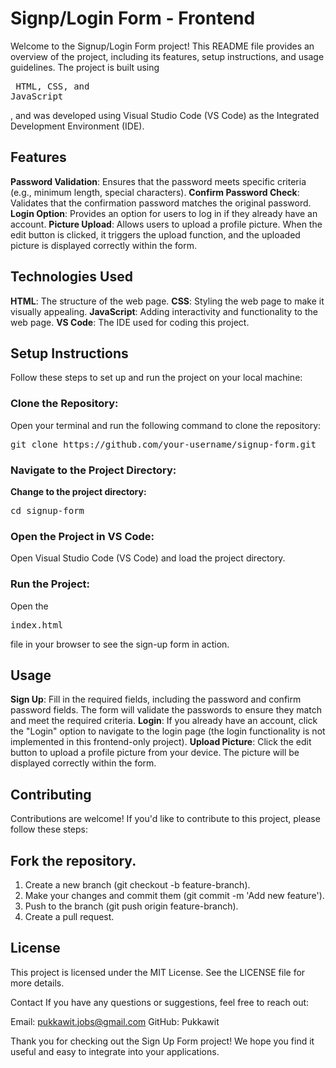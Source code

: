 # Signp/Login Form - Frontend
Welcome to the Signup/Login Form project! This README file provides an overview of the project, including its features, setup instructions, and usage guidelines. The project is built using <pre> HTML, CSS, and JavaScript</pre>, and was developed using Visual Studio Code (VS Code) as the Integrated Development Environment (IDE).

## Features
<strong>Password Validation</strong>: Ensures that the password meets specific criteria (e.g., minimum length, special characters).
<strong>Confirm Password Check</strong>: Validates that the confirmation password matches the original password.
<strong>Login Option</strong>: Provides an option for users to log in if they already have an account.
<strong>Picture Upload</strong>: Allows users to upload a profile picture. When the edit button is clicked, it triggers the upload function, and the uploaded picture is displayed correctly within the form.

## Technologies Used
<strong>HTML</strong>: The structure of the web page.
<strong>CSS</strong>: Styling the web page to make it visually appealing.
<strong>JavaScript</strong>: Adding interactivity and functionality to the web page.
<strong>VS Code</strong>: The IDE used for coding this project.

## Setup Instructions
Follow these steps to set up and run the project on your local machine:

### Clone the Repository:
Open your terminal and run the following command to clone the repository:
<pre>git clone https://github.com/your-username/signup-form.git</pre>

### Navigate to the Project Directory:
<strong>Change to the project directory:</strong>
<pre>cd signup-form</pre>

### Open the Project in VS Code:
Open Visual Studio Code (VS Code) and load the project directory.

### Run the Project:
Open the <pre>index.html</pre> file in your browser to see the sign-up form in action.

## Usage
<strong>Sign Up</strong>: Fill in the required fields, including the password and confirm password fields. The form will validate the passwords to ensure they match and meet the required criteria.
<strong>Login</strong>: If you already have an account, click the "Login" option to navigate to the login page (the login functionality is not implemented in this frontend-only project).
<strong>Upload Picture</strong>: Click the edit button to upload a profile picture from your device. The picture will be displayed correctly within the form.

## Contributing
Contributions are welcome! If you'd like to contribute to this project, please follow these steps:

## Fork the repository.
<ol>
<li>Create a new branch (git checkout -b feature-branch).</li>
<li>Make your changes and commit them (git commit -m 'Add new feature').</li>
<li>Push to the branch (git push origin feature-branch).</li>
<li>Create a pull request.</li>
</ol>

## License
This project is licensed under the MIT License. See the LICENSE file for more details.

Contact
If you have any questions or suggestions, feel free to reach out:

Email: pukkawit.jobs@gmail.com
GitHub: Pukkawit

Thank you for checking out the Sign Up Form project! We hope you find it useful and easy to integrate into your applications.

